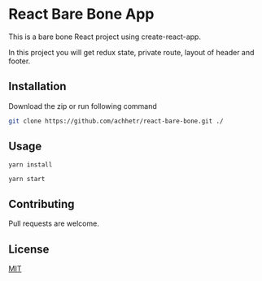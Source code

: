 # React Bare Bone App

This is a bare bone React project using create-react-app.

In this project you will get redux state, private route, layout of header and footer.

## Installation

Download the zip or run following command

```bash
git clone https://github.com/achhetr/react-bare-bone.git ./
```

## Usage

```
yarn install
```

```
yarn start
```

## Contributing

Pull requests are welcome.

## License

[MIT](https://github.com/achhetr/react-bare-bone/blob/master/license.txt)
